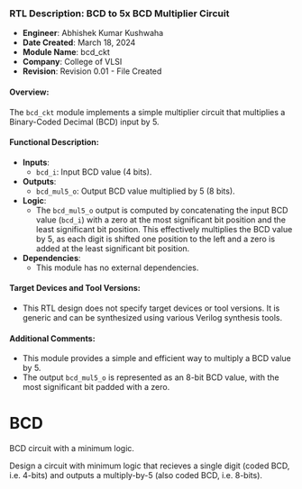 ### RTL Description: BCD to 5x BCD Multiplier Circuit

- **Engineer**: Abhishek Kumar Kushwaha
- **Date Created**: March 18, 2024
- **Module Name**: bcd_ckt
- **Company**: College of VLSI
- **Revision**: Revision 0.01 - File Created

#### Overview:
The `bcd_ckt` module implements a simple multiplier circuit that multiplies a Binary-Coded Decimal (BCD) input by 5.

#### Functional Description:
- **Inputs**: 
  - `bcd_i`: Input BCD value (4 bits).
- **Outputs**:
  - `bcd_mul5_o`: Output BCD value multiplied by 5 (8 bits).
- **Logic**:
  - The `bcd_mul5_o` output is computed by concatenating the input BCD value (`bcd_i`) with a zero at the most significant bit position and the least significant bit position. This effectively multiplies the BCD value by 5, as each digit is shifted one position to the left and a zero is added at the least significant bit position.
- **Dependencies**:
  - This module has no external dependencies.

#### Target Devices and Tool Versions:
- This RTL design does not specify target devices or tool versions. It is generic and can be synthesized using various Verilog synthesis tools.

#### Additional Comments:
- This module provides a simple and efficient way to multiply a BCD value by 5.
- The output `bcd_mul5_o` is represented as an 8-bit BCD value, with the most significant bit padded with a zero.



# BCD
 BCD circuit with a minimum logic.

 Design a circuit with minimum logic that recieves a single digit (coded BCD, i.e. 4-bits) and outputs a multiply-by-5 (also coded BCD, i.e. 8-bits).


